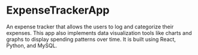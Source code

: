 # ExpenseTrackerApp
An expense tracker that allows the users to log and categorize their expenses. This app also implements data visualization tools like charts and graphs to display spending patterns over time. It is built using React, Python, and MySQL.
